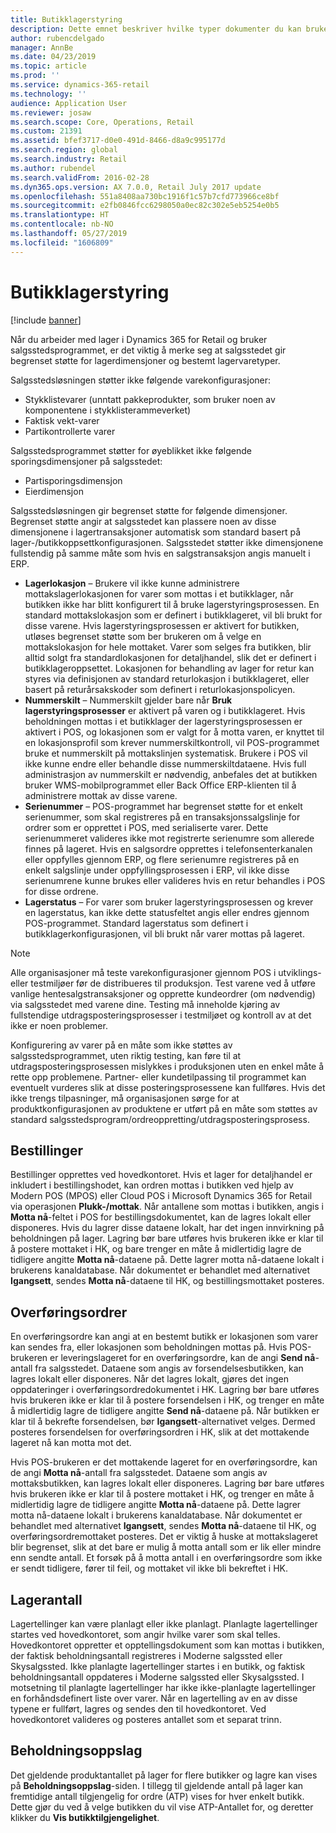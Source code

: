 ```yaml
---
title: Butikklagerstyring
description: Dette emnet beskriver hvilke typer dokumenter du kan bruke til å styre lager.
author: rubencdelgado
manager: AnnBe
ms.date: 04/23/2019
ms.topic: article
ms.prod: ''
ms.service: dynamics-365-retail
ms.technology: ''
audience: Application User
ms.reviewer: josaw
ms.search.scope: Core, Operations, Retail
ms.custom: 21391
ms.assetid: bfef3717-d0e0-491d-8466-d8a9c995177d
ms.search.region: global
ms.search.industry: Retail
ms.author: rubendel
ms.search.validFrom: 2016-02-28
ms.dyn365.ops.version: AX 7.0.0, Retail July 2017 update
ms.openlocfilehash: 551a8408aa730bc1916f1c57b7cfd773966ce8bf
ms.sourcegitcommit: e2fb0846fcc6298050a0ec82c302e5eb5254e0b5
ms.translationtype: HT
ms.contentlocale: nb-NO
ms.lasthandoff: 05/27/2019
ms.locfileid: "1606809"
---
```

# <a name="store-inventory-management"></a>Butikklagerstyring

[!include [banner](includes/banner.md)]

Når du arbeider med lager i Dynamics 365 for Retail og bruker salgsstedsprogrammet, er det viktig å merke seg at salgsstedet gir begrenset støtte for lagerdimensjoner og bestemt lagervaretyper.

Salgsstedsløsningen støtter ikke følgende varekonfigurasjoner:

- Stykklistevarer (unntatt pakkeprodukter, som bruker noen av komponentene i stykklisterammeverket)
- Faktisk vekt-varer
- Partikontrollerte varer

Salgsstedsprogrammet støtter for øyeblikket ikke følgende sporingsdimensjoner på salgsstedet:

- Partisporingsdimensjon
- Eierdimensjon

Salgsstedsløsningen gir begrenset støtte for følgende dimensjoner. Begrenset støtte angir at salgsstedet kan plassere noen av disse dimensjonene i lagertransaksjoner automatisk som standard basert på lager-/butikkoppsettkonfigurasjonen. Salgsstedet støtter ikke dimensjonene fullstendig på samme måte som hvis en salgstransaksjon angis manuelt i ERP. 

- **Lagerlokasjon** – Brukere vil ikke kunne administrere mottakslagerlokasjonen for varer som mottas i et butikklager, når butikken ikke har blitt konfigurert til å bruke lagerstyringsprosessen. En standard mottakslokasjon som er definert i butikklageret, vil bli brukt for disse varene. Hvis lagerstyringsprosessen er aktivert for butikken, utløses begrenset støtte som ber brukeren om å velge en mottakslokasjon for hele mottaket. Varer som selges fra butikken, blir alltid solgt fra standardlokasjonen for detaljhandel, slik det er definert i butikklageroppsettet. Lokasjonen for behandling av lager for retur kan styres via definisjonen av standard returlokasjon i butikklageret, eller basert på returårsakskoder som definert i returlokasjonspolicyen.
- **Nummerskilt** – Nummerskilt gjelder bare når **Bruk lagerstyringsprosesser** er aktivert på varen og i butikklageret. Hvis beholdningen mottas i et butikklager der lagerstyringsprosessen er aktivert i POS, og lokasjonen som er valgt for å motta varen, er knyttet til en lokasjonsprofil som krever nummerskiltkontroll, vil POS-programmet bruke et nummerskilt på mottakslinjen systematisk. Brukere i POS vil ikke kunne endre eller behandle disse nummerskiltdataene. Hvis full administrasjon av nummerskilt er nødvendig, anbefales det at butikken bruker WMS-mobilprogrammet eller Back Office ERP-klienten til å administrere mottak av disse varene.
- **Serienummer** – POS-programmet har begrenset støtte for et enkelt serienummer, som skal registreres på en transaksjonssalgslinje for ordrer som er opprettet i POS, med serialiserte varer. Dette serienummeret valideres ikke mot registrerte serienumre som allerede finnes på lageret. Hvis en salgsordre opprettes i telefonsenterkanalen eller oppfylles gjennom ERP, og flere serienumre registreres på en enkelt salgslinje under oppfyllingsprosessen i ERP, vil ikke disse serienumrene kunne brukes eller valideres hvis en retur behandles i POS for disse ordrene.
- **Lagerstatus** – For varer som bruker lagerstyringsprosessen og krever en lagerstatus, kan ikke dette statusfeltet angis eller endres gjennom POS-programmet. Standard lagerstatus som definert i butikklagerkonfigurasjonen, vil bli brukt når varer mottas på lageret.

> [!NOTE]
> Alle organisasjoner må teste varekonfigurasjoner gjennom POS i utviklings- eller testmiljøer før de distribueres til produksjon. Test varene ved å utføre vanlige hentesalgstransaksjoner og opprette kundeordrer (om nødvendig) via salgsstedet med varene dine. Testing må inneholde kjøring av fullstendige utdragsposteringsprosesser i testmiljøet og kontroll av at det ikke er noen problemer.
>
> Konfigurering av varer på en måte som ikke støttes av salgsstedsprogrammet, uten riktig testing, kan føre til at utdragsposteringsprosessen mislykkes i produksjonen uten en enkel måte å rette opp problemene. Partner- eller kundetilpassing til programmet kan eventuelt vurderes slik at disse posteringsprosessene kan fullføres. Hvis det ikke trengs tilpasninger, må organisasjonen sørge for at produktkonfigurasjonen av produktene er utført på en måte som støttes av standard salgsstedsprogram/ordreoppretting/utdragsposteringsprosess.

## <a name="purchase-orders"></a>Bestillinger

Bestillinger opprettes ved hovedkontoret. Hvis et lager for detaljhandel er inkludert i bestillingshodet, kan ordren mottas i butikken ved hjelp av Modern POS (MPOS) eller Cloud POS i Microsoft Dynamics 365 for Retail via operasjonen **Plukk-/mottak**. Når antallene som mottas i butikken, angis i **Motta nå**-feltet i POS for bestillingsdokumentet, kan de lagres lokalt eller disponeres. Hvis du lagrer disse dataene lokalt, har det ingen innvirkning på beholdningen på lager. Lagring bør bare utføres hvis brukeren ikke er klar til å postere mottaket i HK, og bare trenger en måte å midlertidig lagre de tidligere angitte **Motta nå**-dataene på. Dette lagrer motta nå-dataene lokalt i brukerens kanaldatabase. Når dokumentet er behandlet med alternativet **Igangsett**, sendes **Motta nå**-dataene til HK, og bestillingsmottaket posteres. 

## <a name="transfer-orders"></a>Overføringsordrer

En overføringsordre kan angi at en bestemt butikk er lokasjonen som varer kan sendes fra, eller lokasjonen som beholdningen mottas på. Hvis POS-brukeren er leveringslageret for en overføringsordre, kan de angi **Send nå**-antall fra salgsstedet. Dataene som angis av forsendelsesbutikken, kan lagres lokalt eller disponeres. Når det lagres lokalt, gjøres det ingen oppdateringer i overføringsordredokumentet i HK. Lagring bør bare utføres hvis brukeren ikke er klar til å postere forsendelsen i HK, og trenger en måte å midlertidig lagre de tidligere angitte **Send nå**-dataene på. Når butikken er klar til å bekrefte forsendelsen, bør **Igangsett**-alternativet velges. Dermed posteres forsendelsen for overføringsordren i HK, slik at det mottakende lageret nå kan motta mot det. 

Hvis POS-brukeren er det mottakende lageret for en overføringsordre, kan de angi **Motta nå**-antall fra salgsstedet. Dataene som angis av mottaksbutikken, kan lagres lokalt eller disponeres. Lagring bør bare utføres hvis brukeren ikke er klar til å postere mottaket i HK, og trenger en måte å midlertidig lagre de tidligere angitte **Motta nå**-dataene på. Dette lagrer motta nå-dataene lokalt i brukerens kanaldatabase. Når dokumentet er behandlet med alternativet **Igangsett**, sendes **Motta nå**-dataene til HK, og overføringsordremottaket posteres. Det er viktig å huske at mottakslageret blir begrenset, slik at det bare er mulig å motta antall som er lik eller mindre enn sendte antall. Et forsøk på å motta antall i en overføringsordre som ikke er sendt tidligere, fører til feil, og mottaket vil ikke bli bekreftet i HK.

## <a name="stock-counts"></a>Lagerantall

Lagertellinger kan være planlagt eller ikke planlagt. Planlagte lagertellinger startes ved hovedkontoret, som angir hvilke varer som skal telles. Hovedkontoret oppretter et opptellingsdokument som kan mottas i butikken, der faktisk beholdningsantall registreres i Moderne salgssted eller Skysalgssted. Ikke planlagte lagertellinger startes i en butikk, og faktisk beholdningsantall oppdateres i Moderne salgssted eller Skysalgssted. I motsetning til planlagte lagertellinger har ikke ikke-planlagte lagertellinger en forhåndsdefinert liste over varer. Når en lagertelling av en av disse typene er fullført, lagres og sendes den til hovedkontoret. Ved hovedkontoret valideres og posteres antallet som et separat trinn.

## <a name="inventory-lookup"></a>Beholdningsoppslag

Det gjeldende produktantallet på lager for flere butikker og lagre kan vises på **Beholdningsoppslag**-siden. I tillegg til gjeldende antall på lager kan fremtidige antall tilgjengelig for ordre (ATP) vises for hver enkelt butikk. Dette gjør du ved å velge butikken du vil vise ATP-Antallet for, og deretter klikker du **Vis butikktilgjengelighet**.
